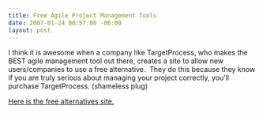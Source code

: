 ```yaml
---
title: Free Agile Project Management Tools
date: 2007-01-24 00:57:00 -06:00
layout: post
---
```


I think it is awesome when a company like TargetProcess, who makes the BEST agile management tool out there, creates a site to allow new users/companies to use a free alternative.  They do this because they know if you are truly serious about managing your project correctly, you'll purchase TargetProcess. (shameless plug)

[Here is the free alternatives site.](http://www.agile-tools.net/)